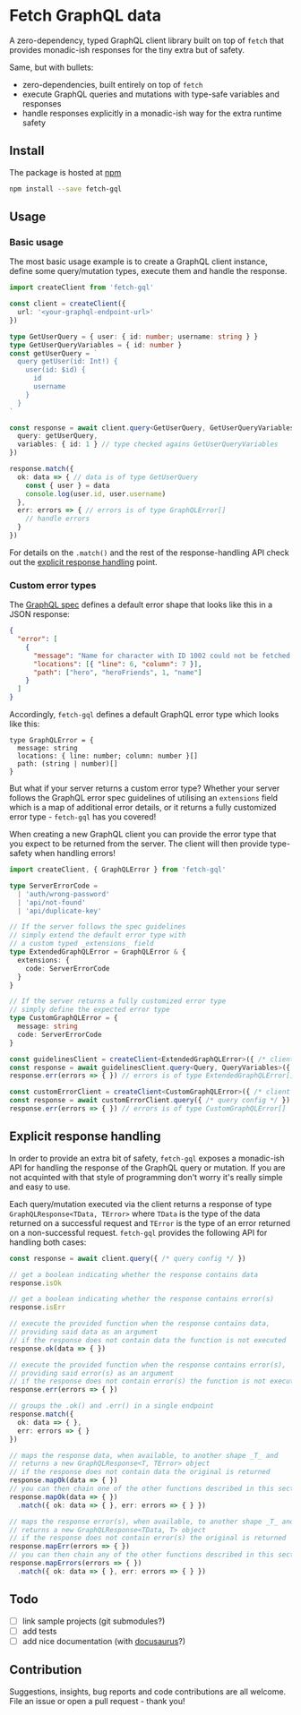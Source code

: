 # Fetch GraphQL data

A zero-dependency, typed GraphQL client library built on top of `fetch` that provides monadic-ish responses for the tiny extra but of safety.

Same, but with bullets:

- zero-dependencies, built entirely on top of `fetch`
- execute GraphQL queries and mutations with type-safe variables and responses
- handle responses explicitly in a monadic-ish way for the extra runtime safety

## Install

The package is hosted at [npm](https://npmjs.com/package/fetch-gql)

```bash
npm install --save fetch-gql
```

## Usage


### Basic usage

The most basic usage example is to create a GraphQL client instance, define some query/mutation types, execute them and handle the response.

```typescript
import createClient from 'fetch-gql'

const client = createClient({
  url: '<your-graphql-endpoint-url>'
})

type GetUserQuery = { user: { id: number; username: string } }
type GetUserQueryVariables = { id: number }
const getUserQuery = `
  query getUser(id: Int!) {
    user(id: $id) {
      id
      username
    }
  }
`

const response = await client.query<GetUserQuery, GetUserQueryVariables>({
  query: getUserQuery,
  variables: { id: 1 } // type checked agains GetUserQueryVariables
})

response.match({
  ok: data => { // data is of type GetUserQuery
    const { user } = data
    console.log(user.id, user.username)
  },
  err: errors => { // errors is of type GraphQLError[]
    // handle errors
  }
})
```

For details on the `.match()` and the rest of the response-handling API check out the [explicit response handling](#explicit-response-handling) point.

### Custom error types

The [GraphQL spec](http://spec.graphql.org/draft/#sec-Errors) defines a default error shape that looks like this in a JSON response:

```json
{
  "error": [
    {
      "message": "Name for character with ID 1002 could not be fetched.",
      "locations": [{ "line": 6, "column": 7 }],
      "path": ["hero", "heroFriends", 1, "name"]
    }
  ]
}
```

Accordingly, `fetch-gql` defines a default GraphQL error type which looks like this:

```typesript
type GraphQLError = {
  message: string
  locations: { line: number; column: number }[]
  path: (string | number)[]
}
```

But what if your server returns a custom error type? Whether your server follows the GraphQL error spec guidelines of utilising an `extensions` field which is a map of additional error details, or it returns a fully customized error type - `fetch-gql` has you covered!

When creating a new GraphQL client you can provide the error type that you expect to be returned from the server. The client will then provide type-safety when handling errors!

```typescript
import createClient, { GraphQLError } from 'fetch-gql'

type ServerErrorCode =
  | 'auth/wrong-password'
  | 'api/not-found'
  | 'api/duplicate-key'

// If the server follows the spec guidelines
// simply extend the default error type with
// a custom typed _extensions_ field
type ExtendedGraphQLError = GraphQLError & {
  extensions: {
    code: ServerErrorCode
  }
}

// If the server returns a fully customized error type
// simply define the expected error type
type CustomGraphQLError = {
  message: string
  code: ServerErrorCode
}

const guidelinesClient = createClient<ExtendedGraphQLError>({ /* client config */ })
const response = await guidelinesClient.query<Query, QueryVariables>({ /* query config */ })
response.err(errors => { }) // errors is of type ExtendedGraphQLError[]

const customErrorClient = createClient<CustomGraphQLError>({ /* client config */ })
const response = await customErrorClient.query({ /* query config */ })
response.err(errors => { }) // errors is of type CustomGraphQLError[]
```

## Explicit response handling

In order to provide an extra bit of safety, `fetch-gql` exposes a monadic-ish API for handling the response of the GraphQL query or mutation. If you are not acquinted with that style of programming don't worry it's really simple and easy to use.

Each query/mutation executed via the client returns a response of type `GraphQLResponse<TData, TError>` where `TData` is the type of the data returned on a successful request and `TError` is the type of an error returned on a non-successful request. `fetch-gql` provides the following API for handling both cases:

```typescript
const response = await client.query({ /* query config */ })

// get a boolean indicating whether the response contains data
response.isOk

// get a boolean indicating whether the response contains error(s)
response.isErr

// execute the provided function when the response contains data,
// providing said data as an argument
// if the response does not contain data the function is not executed
response.ok(data => { })

// execute the provided function when the response contains error(s),
// providing said error(s) as an argument
// if the response does not contain error(s) the function is not executed
response.err(errors => { })

// groups the .ok() and .err() in a single endpoint
response.match({
  ok: data => { },
  err: errors => { }
})

// maps the response data, when available, to another shape _T_ and
// returns a new GraphQLResponse<T, TError> object
// if the response does not contain data the original is returned
response.mapOk(data => { })
// you can then chain one of the other functions described in this section
response.mapOk(data => { })
  .match({ ok: data => { }, err: errors => { } })

// maps the response error(s), when available, to another shape _T_ and
// returns a new GraphQLResponse<TData, T> object
// if the response does not contain error(s) the original is returned
response.mapErr(errors => { })
// you can then chain any of the other functions described in this section
response.mapErrors(errors => { })
  .match({ ok: data => { }, err: errors => { } })
```

## Todo

- [ ] link sample projects (git submodules?)
- [ ] add tests
- [ ] add nice documentation (with [docusaurus](https://docusaurus.io/)?)

## Contribution

Suggestions, insights, bug reports and code contributions are all welcome. File an issue or open a pull request - thank you!
